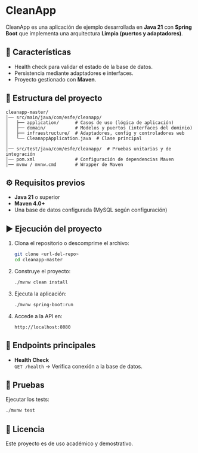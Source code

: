 # CleanApp

CleanApp es una aplicación de ejemplo desarrollada en **Java 21** con **Spring Boot** que implementa una arquitectura **Limpia (puertos y adaptadores)**.  

## 🚀 Características

- Health check para validar el estado de la base de datos.
- Persistencia mediante adaptadores e interfaces.
- Proyecto gestionado con **Maven**.

## 📂 Estructura del proyecto

```
cleanapp-master/
│── src/main/java/com/esfe/cleanapp/
│   ├── application/      # Casos de uso (lógica de aplicación)
│   ├── domain/           # Modelos y puertos (interfaces del dominio)
│   ├── infraestructure/  # Adaptadores, config y controladores web
│   └── CleanappApplication.java  # Clase principal
│
│── src/test/java/com/esfe/cleanapp/  # Pruebas unitarias y de integración
│── pom.xml               # Configuración de dependencias Maven
│── mvnw / mvnw.cmd       # Wrapper de Maven
```

## ⚙️ Requisitos previos

- **Java 21** o superior
- **Maven 4.0+**
- Una base de datos configurada (MySQL según configuración)

## ▶️ Ejecución del proyecto

1. Clona el repositorio o descomprime el archivo:
   ```bash
   git clone <url-del-repo>
   cd cleanapp-master
   ```

2. Construye el proyecto:
   ```bash
   ./mvnw clean install
   ```

3. Ejecuta la aplicación:
   ```bash
   ./mvnw spring-boot:run
   ```

4. Accede a la API en:
   ```
   http://localhost:8080
   ```

## 📌 Endpoints principales

- **Health Check**  
  `GET /health` → Verifica conexión a la base de datos.  


## 🧪 Pruebas

Ejecutar los tests:
```bash
./mvnw test
```

## 📄 Licencia

Este proyecto es de uso académico y demostrativo.
